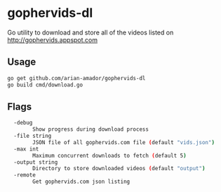 # gophervids-dl
Go utility to download and store all of the videos listed on http://gophervids.appspot.com

## Usage
```bash
go get github.com/arian-amador/gophervids-dl
go build cmd/download.go
```

## Flags
```bash
  -debug
        Show progress during download process
  -file string
        JSON file of all gophervids.com file (default "vids.json")
  -max int
        Maximum concurrent downloads to fetch (default 5)
  -output string
        Directory to store downloaded videos (default "output")
  -remote
        Get gophervids.com json listing
```
